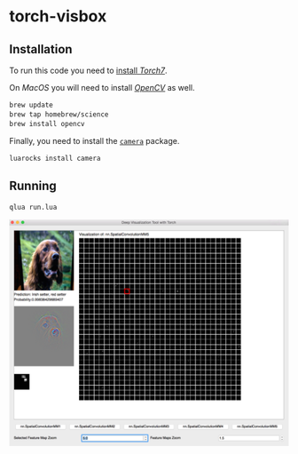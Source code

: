 # torch-visbox

## Installation

To run this code you need to [install *Torch7*](http://torch.ch/docs/getting-started.html).

On *MacOS* you will need to install [*OpenCV*](http://opencv.org/) as well.

```bash
brew update
brew tap homebrew/science
brew install opencv
```

Finally, you need to install the [`camera`](https://github.com/clementfarabet/lua---camera) package.

```bash
luarocks install camera
```

## Running

```bash
qlua run.lua
```

![](example.png)

